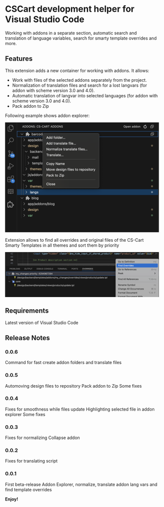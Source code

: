 # CSCart development helper for Visual Studio Code

Working with addons in a separate section, automatic search and translation of language variables, search for smarty template overrides and more.

## Features

This extension adds a new container for working with addons. It allows:

- Work with files of the selected addons separately from the project.
- Normalization of translation files and search for a lost langvars (for addon with scheme version 3.0 and 4.0).
- Automatic translation of langvar into selected languages (for addon with scheme version 3.0 and 4.0).
- Pack addon to Zip

Following example shows addon explorer:

![Addon Explorer](./images/addon-explorer.png)

Extension allows to find all overrides and original files of the CS-Cart Smarty Templates in all themes and sort them by priority

![Overrides](./images/overrides.png)

## Requirements

Latest version of Visual Studio Code

## Release Notes

### 0.0.6

Command for fast create addon folders and translate files

### 0.0.5

Automoving design files to repository
Pack addon to Zip
Some fixes

### 0.0.4

Fixes for smoothness while files update
Highlighting selected file in addon explorer
Some fixes

### 0.0.3

Fixes for normalizing
Collapse addon

### 0.0.2

Fixes for translating script

### 0.0.1

First beta-release
Addon Explorer, normalize, translate addon lang vars and find template overrides

**Enjoy!**
